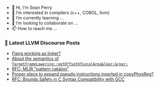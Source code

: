 - 👋 Hi, I’m Sean Perry
- 👀 I’m interested in compilers (c++, COBOL, llvm)
- 🌱 I’m currently learning ...
- 💞️ I’m looking to collaborate on ...
- 📫 How to reach me ...

<!---
s66perry/s66perry is a ✨ special ✨ repository because its `README.md` (this file) appears on your GitHub profile.
You can click the Preview link to take a look at your changes.
--->
### 📕 Latest LLVM Discourse Posts

<!-- DISCOURSE-LLVM:START -->
- [Flang working as linker?](https://discourse.llvm.org/t/flang-working-as-linker/87133#post_1)
- [About the semantics of `TargetFrameLowering::getOffsetOfLocalArea&lpar;&rpar;`](https://discourse.llvm.org/t/about-the-semantics-of-targetframelowering-getoffsetoflocalarea/87131#post_1)
- [RFC: MLIR &quot;pattern catalog&quot;](https://discourse.llvm.org/t/rfc-mlir-pattern-catalog/87121#post_3)
- [Proper place to expand pseudo instructions inserted in copyPhysReg?](https://discourse.llvm.org/t/proper-place-to-expand-pseudo-instructions-inserted-in-copyphysreg/87130#post_1)
- [RFC: Bounds Safety in C Syntax Compatibility with GCC](https://discourse.llvm.org/t/rfc-bounds-safety-in-c-syntax-compatibility-with-gcc/85885?page=4#post_71)
<!-- DISCOURSE-LLVM:END -->
